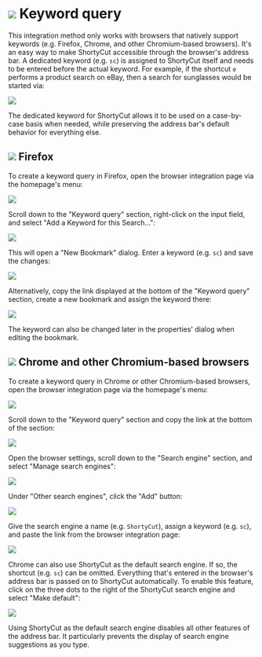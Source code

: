 # ![](img/arrow.svg) Keyword query

This integration method only works with browsers that natively support keywords (e.g. Firefox, Chrome, and other Chromium-based browsers). It's an easy way to make ShortyCut accessible through the browser's address bar. A dedicated keyword (e.g. `sc`) is assigned to ShortyCut itself and needs to be entered before the actual keyword. For example, if the shortcut `e` performs a product search on eBay, then a search for sunglasses would be started via:

![](img/keyword-query-address-bar.png)

The dedicated keyword for ShortyCut allows it to be used on a case-by-case basis when needed, while preserving the address bar's default behavior for everything else.

## ![](img/arrow.svg) Firefox

To create a keyword query in Firefox, open the browser integration page via the homepage's menu:

![](img/menu-browser-integration.png)

Scroll down to the "Keyword query" section, right-click on the input field, and select "Add a Keyword for this Search...":

![](img/keyword-query-firefox-01.png)

This will open a "New Bookmark" dialog. Enter a keyword (e.g. `sc`) and save the changes:

![](img/keyword-query-firefox-02.png)

Alternatively, copy the link displayed at the bottom of the "Keyword query" section, create a new bookmark and assign the keyword there:

![](img/keyword-query-firefox-03.png)

The keyword can also be changed later in the properties' dialog when editing the bookmark.

## ![](img/arrow.svg) Chrome and other Chromium-based browsers

To create a keyword query in Chrome or other Chromium-based browsers, open the browser integration page via the homepage's menu:

![](img/menu-browser-integration.png)

Scroll down to the "Keyword query" section and copy the link at the bottom of the section:

![](img/keyword-query-chrome-01.png)

Open the browser settings, scroll down to the "Search engine" section, and select "Manage search engines":

![](img/keyword-query-chrome-02.png)

Under "Other search engines", click the "Add" button:

![](img/keyword-query-chrome-03.png)

Give the search engine a name (e.g. `ShortyCut`), assign a keyword (e.g. `sc`), and paste the link from the browser integration page:

![](img/keyword-query-chrome-04.png)

Chrome can also use ShortyCut as the default search engine. If so, the shortcut (e.g. `sc`) can be omitted. Everything that's entered in the browser's address bar is passed on to ShortyCut automatically. To enable this feature, click on the three dots to the right of the ShortyCut search engine and select "Make default":

![](img/keyword-query-chrome-05.png)

Using ShortyCut as the default search engine disables all other features of the address bar. It particularly prevents the display of search engine suggestions as you type.
